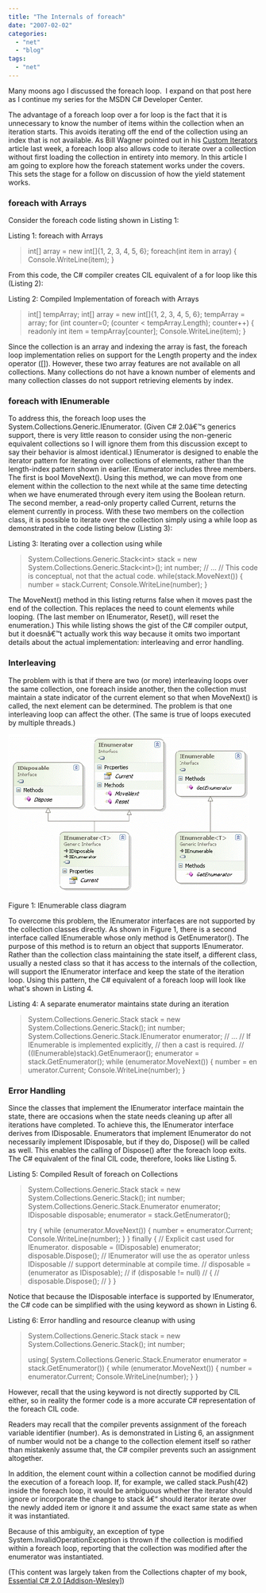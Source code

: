 ```yaml
---
title: "The Internals of foreach"
date: "2007-02-02"
categories: 
  - "net"
  - "blog"
tags: 
  - "net"
---
```


Many moons ago I discussed the foreach loop.  I expand on that post here as I continue my series for the MSDN C# Developer Center.

The advantage of a foreach loop over a for loop is the fact that it is unnecessary to know the number of items within the collection when an iteration starts. This avoids iterating off the end of the collection using an index that is not available. As Bill Wagner pointed out in his [Custom Iterators](https://msdn2.microsoft.com/en-us/vcsharp/bb264519.aspx) article last week, a foreach loop also allows code to iterate over a collection without first loading the collection in entirety into memory. In this article I am going to explore how the foreach statement works under the covers. This sets the stage for a follow on discussion of how the yield statement works.

### **foreach with Arrays**

Consider the foreach code listing shown in Listing 1:

Listing 1: foreach with Arrays

> int\[\] array = new int\[\]{1, 2, 3, 4, 5, 6}; foreach(int item in array) { Console.WriteLine(item); }

From this code, the C# compiler creates CIL equivalent of a for loop like this (Listing 2):

Listing 2: Compiled Implementation of foreach with Arrays

> int\[\] tempArray; int\[\] array = new int\[\]{1, 2, 3, 4, 5, 6}; tempArray = array; for (int counter=0; (counter < tempArray.Length); counter++) { readonly int item = tempArray\[counter\]; Console.WriteLine(item); }

Since the collection is an array and indexing the array is fast, the foreach loop implementation relies on support for the Length property and the index operator (\[\]). However, these two array features are not available on all collections. Many collections do not have a known number of elements and many collection classes do not support retrieving elements by index.

### **foreach with IEnumerable<T>**

To address this, the foreach loop uses the System.Collections.Generic.IEnumerator<T>. (Given C# 2.0â€™s generics support, there is very little reason to consider using the non-generic equivalent collections so I will ignore them from this discussion except to say their behavior is almost identical.) IEnumerator<T> is designed to enable the iterator pattern for iterating over collections of elements, rather than the length-index pattern shown in earlier. IEnumerator<T> includes three members. The first is bool MoveNext(). Using this method, we can move from one element within the collection to the next while at the same time detecting when we have enumerated through every item using the Boolean return. The second member, a read-only property called Current, returns the element currently in process. With these two members on the collection class, it is possible to iterate over the collection simply using a while loop as demonstrated in the code listing below (Listing 3):

Listing 3: Iterating over a collection using while

> System.Collections.Generic.Stack<int\> stack = new System.Collections.Generic.Stack<int\>(); int number; // ... // This code is conceptual, not that the actual code. while(stack.MoveNext()) { number = stack.Current; Console.WriteLine(number); }

The MoveNext() method in this listing returns false when it moves past the end of the collection. This replaces the need to count elements while looping. (The last member on IEnumerator<T>, Reset(), will reset the enumeration.) This while listing shows the gist of the C# compiler output, but it doesnâ€™t actually work this way because it omits two important details about the actual implementation: interleaving and error handling.

### **Interleaving**

The problem with is that if there are two (or more) interleaving loops over the same collection, one foreach inside another, then the collection must maintain a state indicator of the current element so that when MoveNext() is called, the next element can be determined. The problem is that one interleaving loop can affect the other. (The same is true of loops executed by multiple threads.)

![C:\Dev\Projects\Books\EssentialC#\12-08.IEnumeratorAndIEnumeratorInterfaces.png](images/clip_image0022.gif)

Figure 1: IEnumerable class diagram

To overcome this problem, the IEnumerator<T> interfaces are not supported by the collection classes directly. As shown in Figure 1, there is a second interface called IEnumerable<T> whose only method is GetEnumerator(). The purpose of this method is to return an object that supports IEnumerator<T>. Rather than the collection class maintaining the state itself, a different class, usually a nested class so that it has access to the internals of the collection, will support the IEnumerator<T> interface and keep the state of the iteration loop. Using this pattern, the C# equivalent of a foreach loop will look like what's shown in Listing 4.

Listing 4: A separate enumerator maintains state during an iteration

> System.Collections.Generic.Stack<int> stack = new System.Collections.Generic.Stack<int>(); int number; System.Collections.Generic.Stack<int>.IEnumerator<int> enumerator; // ... // If IEnumerable<T> is implemented explicitly, // then a cast is required. // ((IEnumerable)stack).GetEnumeraor(); enumerator = stack.GetEnumerator(); while (enumerator.MoveNext()) { number = en umerator.Current; Console.WriteLine(number); }

### **Error Handling**

Since the classes that implement the IEnumerator<T> interface maintain the state, there are occasions when the state needs cleaning up after all iterations have completed. To achieve this, the IEnumerator<T> interface derives from IDisposable. Enumerators that implement IEnumerator do not necessarily implement IDisposable, but if they do, Dispose() will be called as well. This enables the calling of Dispose() after the foreach loop exits. The C# equivalent of the final CIL code, therefore, looks like Listing 5.

Listing 5: Compiled Result of foreach on Collections

> System.Collections.Generic.Stack<int> stack = new System.Collections.Generic.Stack<int>(); int number; System.Collections.Generic.Stack<int>.Enumerator<int> enumerator; IDisposable disposable; enumerator = stack.GetEnumerator();
> 
> try { while (enumerator.MoveNext()) { number = enumerator.Current; Console.WriteLine(number); } } finally { // Explicit cast used for IEnumerator<T>. disposable = (IDisposable) enumerator; disposable.Dispose(); // IEnumerator will use the as operator unless IDisposable // support determinable at compile time. // disposable = (enumerator as IDisposable); // if (disposable != null) // { // disposable.Dispose(); // } }

Notice that because the IDisposable interface is supported by IEnumerator<T>, the C# code can be simplified with the using keyword as shown in Listing 6.

Listing 6: Error handling and resource cleanup with using

> System.Collections.Generic.Stack<int> stack = new System.Collections.Generic.Stack<int>(); int number;
> 
> using( System.Collections.Generic.Stack<int>.Enumerator<int> enumerator = stack.GetEnumerator()) { while (enumerator.MoveNext()) { number = enumerator.Current; Console.WriteLine(number); } }

However, recall that the using keyword is not directly supported by CIL either, so in reality the former code is a more accurate C# representation of the foreach CIL code.

Readers may recall that the compiler prevents assignment of the foreach variable identifier (number). As is demonstrated in Listing 6, an assignment of number would not be a change to the collection element itself so rather than mistakenly assume that, the C# compiler prevents such an assignment altogether.

In addition, the element count within a collection cannot be modified during the execution of a foreach loop. If, for example, we called stack.Push(42) inside the foreach loop, it would be ambiguous whether the iterator should ignore or incorporate the change to stack â€“ should iterator iterate over the newly added item or ignore it and assume the exact same state as when it was instantiated.

Because of this ambiguity, an exception of type System.InvalidOperationException is thrown if the collection is modified within a foreach loop, reporting that the collection was modified after the enumerator was instantiated.

(This content was largely taken from the Collections chapter of my book, [Essential C# 2.0 \[Addison-Wesley\]](/essentialcsharp7))
